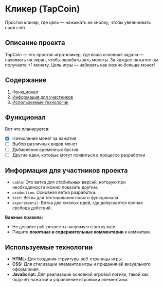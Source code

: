 # Кликер (TapCoin)

Простой кликер, где цель — нажимать на кнопку, чтобы увеличивать свой счёт.

## Описание проекта

TapCoin — это простая игра-кликер, где ваша основная задача — нажимать на экран, чтобы зарабатывать монеты. За каждое нажатие вы получаете +1 монету. Цель игры — набирать как можно больше монет!
## Содержание

1. [Функционал](#функционал)
2. [Информация для участников](#информация-для-участников-проекта)
3. [Используемые технологии](#используемые-технологии)
## Функционал

Вот что планируется:
- [x] Начисление монет за нажатия
- [ ] Выбор различных видов монет
- [ ] Добавление временных бустов
- [ ] Другие идеи, которые могут появиться в процессе разработки

## Информация для участников проекта

- `sable`: Это ветка для стабильных версий, которую при необходимости можно показать другим.
- `production`: Основная ветка разработки.
- `test`: Ветка для тестирования нового функционала.
- `experimental`: Ветка для смелых идей, где допускается полная свобода действий.

**Важные правила:**

- Не делайте pull-реквесты напрямую в ветку `main`.
- Пишите **понятные и содержательные комментарии** к коммитам.

## Используемые технологии

- **HTML:** Для создания структуры веб-страницы игры.
- **CSS:** Для стилизации элементов игры и придания ей визуального оформления.
- **JavaScript:** Для реализации основной игровой логики, такой как подсчёт нажатий и управление игровыми элементами.
